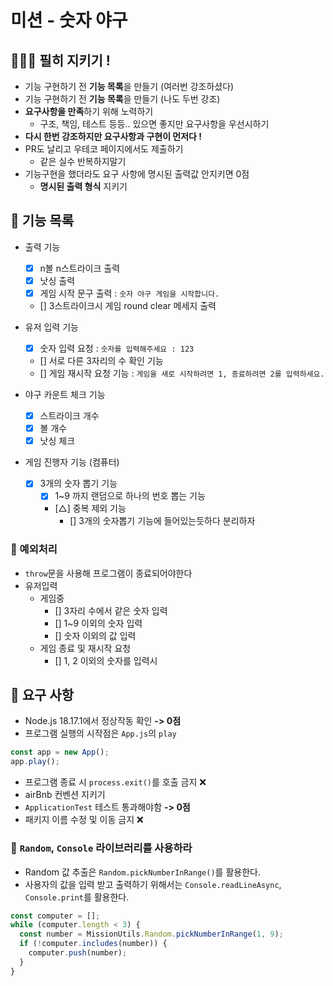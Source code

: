 # 미션 - 숫자 야구

## 🚨🚨🚨 필히 지키기 !

- 기능 구현하기 전 **기능 목록**을 만들기 (여러번 강조하셨다)
- 기능 구현하기 전 **기능 목록**을 만들기 (나도 두번 강조)
- **요구사항을 만족**하기 위해 노력하기
  - 구조, 책임, 테스트 등등.. 있으면 좋지만 요구사항을 우선시하기
- **다시 한번 강조하지만 요구사항과 구현이 먼저다 !**
- PR도 날리고 우테코 페이지에서도 제출하기
  - 같은 실수 반복하지말기
- 기능구현을 했더라도 요구 사항에 명시된 출력값 안지키면 0점
  - **명시된 출력 형식** 지키기

## 🚀 기능 목록

- 출력 기능

  - [x] n볼 n스트라이크 출력
  - [x] 낫싱 출력
  - [x] 게임 시작 문구 출력 : `숫자 야구 게임을 시작합니다.`
  - [] 3스트라이크시 게임 round clear 메세지 출력

- 유저 입력 기능

  - [x] 숫자 입력 요청 : `숫자를 입력해주세요 : 123`
  - [] 서로 다른 3자리의 수 확인 기능
  - [] 게임 재시작 요청 기능 : `게임을 새로 시작하려면 1, 종료하려면 2를 입력하세요.`

- 야구 카운트 체크 기능

  - [x] 스트라이크 개수
  - [x] 볼 개수
  - [x] 낫싱 체크

- 게임 진행자 기능 (컴퓨터)

  - [x] 3개의 숫자 뽑기 기능
    - [x] 1~9 까지 랜덤으로 하나의 번호 뽑는 기능
    - [△] 중복 제외 기능
      - [] 3개의 숫자뽑기 기능에 들어있는듯하다 분리하자

### 🚧 예외처리

- `throw`문을 사용해 프로그램이 종료되어야한다
- 유저입력
  - 게임중
    - [] 3자리 수에서 같은 숫자 입력
    - [] 1~9 이외의 숫자 입력
    - [] 숫자 이외의 값 입력
  - 게임 종료 및 재시작 요청
    - [] 1, 2 이외의 숫자를 입력시

## 🎯 요구 사항

- Node.js 18.17.1에서 정상작동 확인 **-> 0점**
- 프로그램 실행의 시작점은 `App.js`의 `play`

```javascript
const app = new App();
app.play();
```

- 프로그램 종료 시 `process.exit()`를 호출 금지 ❌
- airBnb 컨벤션 지키기
- `ApplicationTest` 테스트 통과해야함 **-> 0점**
- 패키지 이름 수정 및 이동 금지 ❌

### 📌 `Random`, `Console` 라이브러리를 사용하라

- Random 값 추출은 `Random.pickNumberInRange()`를 활용한다.
- 사용자의 값을 입력 받고 출력하기 위해서는 `Console.readLineAsync`, `Console.print`를 활용한다.

```javascript
const computer = [];
while (computer.length < 3) {
  const number = MissionUtils.Random.pickNumberInRange(1, 9);
  if (!computer.includes(number)) {
    computer.push(number);
  }
}
```
